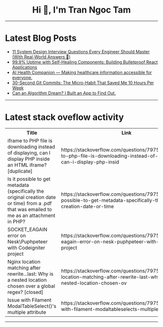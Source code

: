 <h1 align="center">Hi 👋, I'm Tran Ngoc Tam</h1>

---

# Latest Blog Posts 
<!-- BLOG-POST-LIST:START -->
- [11 System Design Interview Questions Every Engineer Should Master &lpar;With Real-World Answers 🚀&rpar;](https://dev.to/renukapatil/11-system-design-interview-questions-every-engineer-should-master-with-real-world-answers--iej)
- [99.9% Uptime with Self-Healing Components: Building Bulletproof React Applications](https://dev.to/maurya-sachin/999-uptime-with-self-healing-components-building-bulletproof-react-applications-4kpb)
- [AI Health Companion — Making healthcare information accessible for everyone.](https://dev.to/ihossen016/ai-health-companion-making-healthcare-information-accessible-for-everyone-4nbi)
- [30-Second Git Commits: The Micro-Habit That Saved Me 10 Hours Per Week](https://dev.to/teamcamp/30-second-git-commits-the-micro-habit-that-saved-me-10-hours-per-week-2ef1)
- [Can an Algorithm Dream? I Built an App to Find Out.](https://dev.to/dirsebastian/can-an-algorithm-dream-i-built-an-app-to-find-out-2p8d)
<!-- BLOG-POST-LIST:END -->

---

# Latest stack oveflow activity
<table>
  <tr><th>Title</th><th>Link</th></tr>
  <!-- STACKOVERFLOW:START --><tr><td>iframe to PHP file is downloading instead of displaying, can I display PHP inside an HTML iframe? [duplicate]</td><td>https://stackoverflow.com/questions/79759180/iframe-to-php-file-is-downloading-instead-of-displaying-can-i-display-php-insid</td></tr><tr><td>Is it possible to get metadata &lpar;specifically the original creation date or time&rpar; from a .pdf that was emailed to me as an attachment in PHP?</td><td>https://stackoverflow.com/questions/79759173/is-it-possible-to-get-metadata-specifically-the-original-creation-date-or-time</td></tr><tr><td>SOCKET_EAGAIN error on Nesk\Puphpeteer with Codeigniter project</td><td>https://stackoverflow.com/questions/79758987/socket-eagain-error-on-nesk-puphpeteer-with-codeigniter-project</td></tr><tr><td>Nginx location matching after rewrite...last: Why is a nested location chosen over a global regex? [closed]</td><td>https://stackoverflow.com/questions/79758804/nginx-location-matching-after-rewrite-last-why-is-a-nested-location-chosen-ov</td></tr><tr><td>Issue with Filament ModalTableSelect&lpar;&rpar;&#39;s multiple attribute</td><td>https://stackoverflow.com/questions/79758751/issue-with-filament-modaltableselects-multiple-attribute</td></tr><!-- STACKOVERFLOW:END -->
</table>

---



